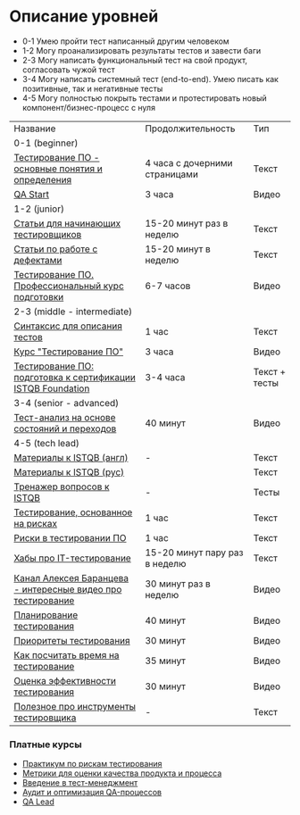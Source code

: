 

# Описание уровней
<ul>
<li>0-1 Умею пройти тест написанный другим человеком</li>
<li>1-2 Могу проанализировать результаты тестов и завести баги</li>
<li>2-3 Могу написать функциональный тест на свой продукт, согласовать чужой тест</li>
<li>3-4 Могу написать системный тест (end-to-end). Умею писать как позитивные, так и негативные тесты</li>
<li>4-5 Могу полностью покрыть тестами и протестировать новый компонент/бизнес-процесс с нуля</li>

</ul>


<table>
    <tr>
        <td>Название</td>
        <td>Продолжительность</td>
        <td>Тип</td>
    </tr>
    <tr>
        <td colspan="3">0-1 (beginner)</td>
    </tr>
    <tr>
        <td><a href="http://www.protesting.ru/testing/">Тестирование ПО - основные понятия и определения</a></td>
        <td>4 часа с дочерними страницами</td>
        <td>Текст</td>
    </tr>
    <tr>
        <td><a href="https://www.youtube.com/watch?v=7EyX8n2Mb1A&list=PLvItDmb0sZw8npbYThWpZs5_cZU9ycos4">QA Start</a></td>
        <td>3 часа</td>
        <td>Видео</td>
    </tr>
    <tr>
        <td colspan="3">1-2 (junior)</td>
    </tr>
    <tr>
        <td><a href="https://software-testing.ru/library/testing/testing-for-beginners?layout=default">Cтатьи для начинающих тестировщиков</a> </td>
        <td>15-20 минут раз в неделю</td>
        <td>Текст</td>
    </tr>
        <td><a href="#">Статьи по работе с дефектами</a></td>
        <td>15-20 минут в неделю</td>
        <td>Текст</td>
    <tr>
        <td><a href="https://www.youtube.com/playlist?list=PLZqgWWF4O-zg03RGSZ2GpHLE3BmO8bjKo">Тестирование ПО. Профессиональный курс подготовки</a></td>
        <td>6-7 часов</td>
        <td>Видео</td>
    </tr>
    <tr>
        <td colspan="3">2-3 (middle - intermediate)</td>
    </tr>
    <tr>
        <td><a href="https://github.com/adam-p/markdown-here/wiki/Markdown-Cheatsheet">Синтаксис для описания тестов</a></td>
        <td>1 час</td>
        <td>Текст</td>
    </tr>
    <tr>
        <td><a href="https://www.youtube.com/watch?v=Xx1lRYj_NsY&list=PLRs8EELOYKc7DYIQixlV1s4EH5SR3TdNB">Курс "Тестирование ПО"</a></td>
        <td>3 часа</td>
        <td>Видео</td>
    </tr>
    <tr>
        <td><a href="https://stepik.org/course/16478">Тестирование ПО: подготовка к сертификации ISTQB Foundation</a></td>
        <td>3-4 часа</td>
        <td>Текст + тесты</td>
    </tr>
    <tr>
        <td colspan="3">3-4 (senior - advanced)</td>
    </tr>
    <tr>
        <td><a href="https://www.youtube.com/watch?v=8H9HgjrwQHA&list=PLA5BEBC63E3F550B2&index=9">Тест-анализ на основе состояний и переходов</a></td>
        <td>40 минут</td>
        <td>Видео</td>
    </tr>
    <tr>
        <td colspan="3">4-5 (tech lead)</td>
    </tr>
    <tr>
        <td><a href="https://www.istqb.org/downloads.html">Материалы к ISTQB (англ)</a></td>
        <td> - </td>
        <td>Текст</td>
    </tr>
    <tr>
        <td><a href="https://www.rstqb.org/ru/istqb-downloads.html">Материалы к ISTQB (рус)</a></td>
        <td></td>
        <td>Текст</td>
    </tr>
    <tr>
        <td><a href="https://istqb-training.ru/">Тренажер вопросов к ISTQB</a></td>
        <td> - </td>
        <td>Тесты</td>
    </tr>
    <tr>
        <td><a href="https://habr.com/ru/company/simbirsoft/blog/443672/">Тестирование, основанное на рисках</a></td>
        <td>1 час</td>
        <td>Текст</td>
    </tr>
    <tr>
        <td><a href="https://www.software-testing.ru/library/testing/general-testing/335-risk-management-in-software-testing">Риски в тестировании ПО</a></td>
        <td>1 час</td>
        <td>Текст</td>
    </tr>
    <tr>
        <td><a href="https://habr.com/ru/hub/it_testing/ и https://habr.com/ru/hub/web_testing/">Хабы про IT-тестирование</a></td>
        <td>15-20 минут пару раз в неделю</td>
        <td>Текст</td>
    </tr>
    <tr>
        <td><a href="https://www.youtube.com/channel/UCVMFyEVvaBDQ3PrExtCH0uw">Канал Алексея Баранцева - интересные видео про тестирование</a></td>
        <td>30 минут раз в неделю</td>
        <td>Видео</td>
    </tr>
    <tr>
        <td><a href="https://www.youtube.com/watch?v=YOgfozWtf2Y&list=PLA5BEBC63E3F550B2&index=30">Планирование тестирования</a></td>
        <td>40 минут</td>
        <td>Видео</td>
    </tr>
    <tr>
        <td><a href="https://www.youtube.com/watch?v=rt_8MM15RZs&list=PLA5BEBC63E3F550B2&index=47">Приоритеты тестирования</a></td>
        <td>30 минут</td>
        <td>Видео</td>
    </tr>
    <tr>
        <td><a href="https://www.youtube.com/watch?v=jtR8y5obkCM&list=PLA5BEBC63E3F550B2&index=53">Как посчитать время на тестирование</a></td>
        <td>35 минут</td>
        <td>Видео</td>
    </tr>
    <tr>
        <td><a href="https://www.youtube.com/watch?v=LAuWf5pMVDk&list=PLA5BEBC63E3F550B2&index=73">Оценка эффективности тестирования</a></td>
        <td>30 минут</td>
        <td>Видео</td>
    </tr>
    <tr>
        <td><a href="https://github.com/sindresorhus/awesome#testing">Полезное про инструменты тестировщика</a></td>
        <td> - </td>
        <td>Текст</td>
    </tr>
</table>


### Платные курсы
<ul>
    <li><a href="https://www.luxoft-training.ru/kurs/praktikum_po_riskam_testirovaniya.html">Практикум по рискам тестирования</a></li>
    <li><a href="https://www.luxoft-training.ru/kurs/metriki_dlya_otsenki_kachestva_produkta_i_protsessa.html">Метрики для оценки качества продукта и процесса</a></li>
    <li><a href="https://www.luxoft-training.ru/kurs/vvedenie_v_test-menedgment.html">Введение в тест-менеджмент</a></li>
    <li><a href="https://software-testing.ru/edu/3-online/316-audit">Аудит и оптимизация QA-процессов</a></li>
    <li><a href="https://otus.ru/lessons/qa-lead/">QA Lead</a></li>
</ul>
